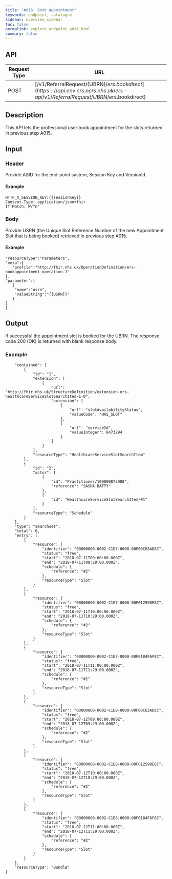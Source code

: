 ```yaml
---
title: "A016: Book Appointment"
keywords: endpoint, catalogue
sidebar: overview_sidebar
toc: false
permalink: explore_endpoint_a016.html
summary: false
---
```


## API

| Request Type | URL |
| -------------| --- |
| POST | [/v1/ReferralRequest/{UBRN}/$ers.bookdirect](https://api.{env}.ers.ncrs.nhs.uk/ers-api/v1/ReferralRequest/{UBRN}/$ers.bookdirect)

## Description
This API lets the professional user book appointment for the slots returned in previous step A015.

## Input

### Header
Provide ASID for the end-point system, Session Key and VersionId.

#### Example
```XAPI_ASID:{{ASID}}
HTTP_X_SESSION_KEY:{{sessionKey}}
Content-Type: application/json+fhir
If-Match: W/"n"
```

### Body
Provide USRN (the Unique Slot Reference Number of the new Appointment Slot that is being booked) retrieved in previous step A015.

#### Example
```{
"resourceType":"Parameters",
"meta":{
   "profile":"http://fhir.nhs.uk/OperationDefinition/ers-bookappointment-operation-1"
},
"parameter":[
   {
    "name":"usrn",
    "valueString":"{{USRN}}"
   }
]
}
```

## Output
If successful the appointment slot is booked for the UBRN. The response code 200 (OK) is returned with blank response body.

### Example
```{
    "contained": [
        {
            "id": "1",
            "extension": [
                {
                    "url": "http://fhir.nhs.uk/StructureDefinition/extension-ers-healthcareServiceSlotSearchItem-1-0",
                    "extension": [
                        {
                            "url": "slotAvailabilityStatus",
                            "valueCode": "HAS_SLOT"
                        },
                        {
                            "url": "serviceId",
                            "valueInteger": 6473294
                        }
                    ]
                }
            ],
            "resourceType": "HealthcareServiceSlotSearchItem"
        },
        {
            "id": "2",
            "actor": [
                {
                    "id": "Practitioner/100000873988",
                    "reference": "SASHA BATTY"
                },
                {
                    "id": "HealthcareServiceSlotSearchItem/#1"
                }
            ],
            "resourceType": "Schedule"
        }
    ],
    "type": "searchset",
    "total": 6,
    "entry": [
        {
            "resource": {
                "identifier": "00000000-0002-C1E7-0000-00F00C63AD8C",
                "status": "free",
                "start": "2018-07-11T09:00:00.000Z",
                "end": "2018-07-11T09:29:00.000Z",
                "schedule": {
                    "reference": "#2"
                },
                "resourceType": "Slot"
            }
        },
        {
            "resource": {
                "identifier": "00000000-0002-C1E7-0000-00F012598E8C",
                "status": "free",
                "start": "2018-07-11T10:00:00.000Z",
                "end": "2018-07-11T10:29:00.000Z",
                "schedule": {
                    "reference": "#2"
                },
                "resourceType": "Slot"
            }
        },
        {
            "resource": {
                "identifier": "00000000-0002-C1E7-0000-00F0184F6F8C",
                "status": "free",
                "start": "2018-07-11T11:00:00.000Z",
                "end": "2018-07-11T11:29:00.000Z",
                "schedule": {
                    "reference": "#2"
                },
                "resourceType": "Slot"
            }
        },
        {
            "resource": {
                "identifier": "00000000-0002-C1E8-0000-00F00C63AD8C",
                "status": "free",
                "start": "2018-07-12T09:00:00.000Z",
                "end": "2018-07-12T09:29:00.000Z",
                "schedule": {
                    "reference": "#2"
                },
                "resourceType": "Slot"
            }
        },
        {
            "resource": {
                "identifier": "00000000-0002-C1E8-0000-00F012598E8C",
                "status": "free",
                "start": "2018-07-12T10:00:00.000Z",
                "end": "2018-07-12T10:29:00.000Z",
                "schedule": {
                    "reference": "#2"
                },
                "resourceType": "Slot"
            }
        },
        {
            "resource": {
                "identifier": "00000000-0002-C1E8-0000-00F0184F6F8C",
                "status": "free",
                "start": "2018-07-12T11:00:00.000Z",
                "end": "2018-07-12T11:29:00.000Z",
                "schedule": {
                    "reference": "#2"
                },
                "resourceType": "Slot"
            }
        }
    ],
    "resourceType": "Bundle"
}
```
